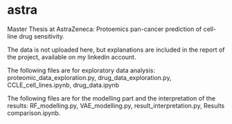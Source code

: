 # astra
Master Thesis at AstraZeneca: Protoemics pan-cancer prediction of cell-line drug sensitivity.

The data is not uploaded here, but explanations are included in the report of the project, available on my linkedin account.

The following files are for exploratory data analysis: proteomic_data_exploration.py, drug_data_exploration.py, CCLE_cell_lines.ipynb, drug_data.ipynb

The following files are for the modelling part and the interpretation of the results: RF_modelling.py, VAE_modelling.py, result_interpretation.py, Results comparison.ipynb.
